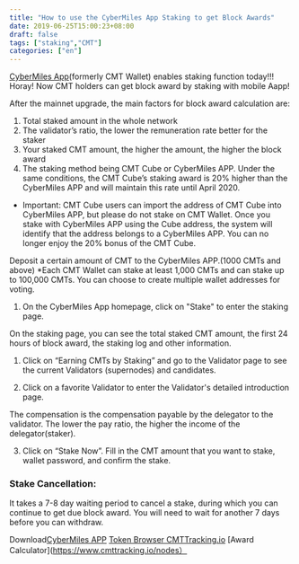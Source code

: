 ```yaml
---
title: "How to use the CyberMiles App Staking to get Block Awards"
date: 2019-06-25T15:00:23+08:00
draft: false
tags: ["staking","CMT"] 
categories: ["en"] 
---
```


[CyberMiles App](http://onelink.to/v248ze)(formerly CMT Wallet) enables staking function today!!! Horay! Now CMT holders can get block award by staking with mobile Aapp!

After the mainnet upgrade, the main factors for block award calculation are:

1. Total staked amount in the whole network
2. The validator’s ratio, the lower the remuneration rate better for the staker
3. Your  staked CMT amount, the higher the amount, the higher the block award
4. The staking  method being CMT Cube or CyberMiles APP. Under the same conditions, the  CMT Cube’s staking award is 20% higher than the CyberMiles APP and will maintain  this rate until April 2020.

* Important: CMT Cube users can import the address of CMT Cube into CyberMiles APP, but please do not stake on CMT Wallet. Once you stake with CyberMiles APP using the Cube address, the system will identify that the address belongs to a CyberMiles APP. You can no longer enjoy the 20% bonus of the CMT Cube.

Deposit a certain amount of CMT to the CyberMiles APP.(1000 CMTs and above)
 *Each CMT Wallet can stake at least 1,000 CMTs and can stake up to 100,000 CMTs. You can choose to create multiple wallet addresses for voting.

1. On  the CyberMiles App homepage, click on "Stake" to enter the staking  page.

On the staking page, you can see the total staked CMT amount, the first 24 hours of block award, the staking log and other information.

1. Click on “Earning CMTs by Staking” and go to the Validator page to see the  current Validators (supernodes) and candidates.

2. Click on a favorite Validator to enter the Validator's detailed introduction  page.

The compensation is the compensation payable by the delegator to the validator. The lower the pay ratio, the higher the income of the delegator(staker).

3. Click on “Stake Now”. Fill in the CMT amount that you want to stake, wallet  password, and confirm the stake.

### Stake Cancellation:

 It takes a 7-8 day waiting period to cancel a stake, during which you can continue to get due block award. You will need to wait for another 7 days before you can withdraw.





Download[CyberMiles APP](http://onelink.to/v248ze)
[Token Browser CMTTracking.io](https://www.cmttracking.io/)
[Award Calculator](https://www.cmttracking.io/nodes）


